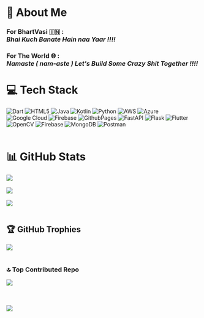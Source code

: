 # 💫 About Me
### **For BhartVasi 🇮🇳 :** <br>     _Bhai Kuch Banate Hain naa Yaar !!!!_<br>
### For The World 🌐 :<br>_Namaste ( nam-aste ) Let's Build Some Crazy Shit Together !!!!_

<!--
## 🌐 Socials
[![LinkedIn](https://img.shields.io/badge/LinkedIn-%230077B5.svg?logo=linkedin&logoColor=white)](https://linkedin.com/in/saksham-rawat-dev) 
-->

# 💻 Tech Stack
![Dart](https://img.shields.io/badge/dart-%230175C2.svg?style=flat&logo=dart&logoColor=white) ![HTML5](https://img.shields.io/badge/html5-%23E34F26.svg?style=flat&logo=html5&logoColor=white) ![Java](https://img.shields.io/badge/java-%23ED8B00.svg?style=flat&logo=openjdk&logoColor=white) ![Kotlin](https://img.shields.io/badge/kotlin-%237F52FF.svg?style=flat&logo=kotlin&logoColor=white) ![Python](https://img.shields.io/badge/python-3670A0?style=flat&logo=python&logoColor=ffdd54) ![AWS](https://img.shields.io/badge/AWS-%23FF9900.svg?style=flat&logo=amazon-aws&logoColor=white) ![Azure](https://img.shields.io/badge/azure-%230072C6.svg?style=flat&logo=microsoftazure&logoColor=white) ![Google Cloud](https://img.shields.io/badge/GoogleCloud-%234285F4.svg?style=flat&logo=google-cloud&logoColor=white) ![Firebase](https://img.shields.io/badge/firebase-%23039BE5.svg?style=flat&logo=firebase) ![GithubPages](https://img.shields.io/badge/github%20pages-121013?style=flat&logo=github&logoColor=white) ![FastAPI](https://img.shields.io/badge/FastAPI-005571?style=flat&logo=fastapi) ![Flask](https://img.shields.io/badge/flask-%23000.svg?style=flat&logo=flask&logoColor=white) ![Flutter](https://img.shields.io/badge/Flutter-%2302569B.svg?style=flat&logo=Flutter&logoColor=white) ![OpenCV](https://img.shields.io/badge/opencv-%23white.svg?style=flat&logo=opencv&logoColor=white) ![Firebase](https://img.shields.io/badge/Firebase-039BE5?style=flat&logo=Firebase&logoColor=white) ![MongoDB](https://img.shields.io/badge/MongoDB-%234ea94b.svg?style=flat&logo=mongodb&logoColor=white) ![Postman](https://img.shields.io/badge/Postman-FF6C37?style=flat&logo=postman&logoColor=white)
<br>
<br>
# 📊 GitHub Stats
![](https://github-readme-stats.vercel.app/api?username=tratum&theme=dark&hide_border=false&include_all_commits=false&count_private=false)
<br>
<br>
![](https://github-readme-streak-stats.herokuapp.com/?user=tratum&theme=dark&hide_border=false)
<br>
<br>
![](https://github-readme-stats.vercel.app/api/top-langs/?username=tratum&theme=dark&hide_border=false&include_all_commits=false&count_private=false&layout=compact)
<br>
<br>

## 🏆 GitHub Trophies
![](https://github-profile-trophy.vercel.app/?username=tratum&theme=radical&no-frame=false&no-bg=true&margin-w=4)
<br>
<br>
### 🔝 Top Contributed Repo
![](https://github-contributor-stats.vercel.app/api?username=tratum&limit=5&theme=dark&combine_all_yearly_contributions=true)
<br>
<br>
<br>
<br>
[![](https://visitcount.itsvg.in/api?id=tratum&icon=6&color=5)](https://visitcount.itsvg.in)
